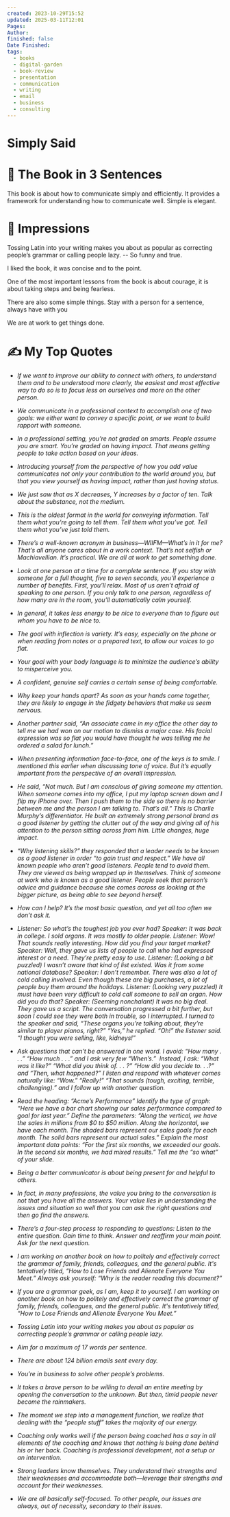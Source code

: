 ```yaml
---
created: 2023-10-29T15:52
updated: 2025-03-11T12:01
Pages: 
Author: 
finished: false
Date Finished: 
tags:
  - books
  - digital-garden
  - book-review
  - presentation
  - communication
  - writing
  - email
  - business
  - consulting
---
```

# Simply Said


# 🚀 The Book in 3 Sentences
This book is about how to communicate simply and efficiently. It provides a framework for understanding how to communicate well. Simple is elegant. 

# 🎨 Impressions

Tossing Latin into your writing makes you about as popular as correcting people’s grammar or calling people lazy. -- So funny and true.

I liked the book, it was concise and to the point.

One of the most important lessons from the book is about courage, it is about taking steps and being fearless. 

There are also some simple things. Stay with a person for a sentence, always have with you

We are at work to get things done. 
# ✍️ My Top  Quotes

- *If we want to improve our ability to connect with others, to understand them and to be understood more clearly, the easiest and most effective way to do so is to focus less on ourselves and more on the other person.* 
 
- *We communicate in a professional context to accomplish one of two goals: we either want to convey a specific point, or we want to build rapport with someone.* 
 
- *In a professional setting, you’re not graded on smarts. People assume you are smart. You’re graded on having impact. That means getting people to take action based on your ideas.* 
 
- *Introducing yourself from the perspective of how you add value communicates not only your contribution to the world around you, but that you view yourself as having impact, rather than just having status.* 
 
- *We just saw that as X decreases, Y increases by a factor of ten. Talk about the substance, not the medium.* 
 
- *This is the oldest format in the world for conveying information. Tell them what you’re going to tell them. Tell them what you’ve got. Tell them what you’ve just told them.* 
 
- *There’s a well-known acronym in business—WIIFM—What’s in it for me? That’s all anyone cares about in a work context. That’s not selfish or Machiavellian. It’s practical. We are all at work to get something done.* 
 
- *Look at one person at a time for a complete sentence. If you stay with someone for a full thought, five to seven seconds, you’ll experience a number of benefits. First, you’ll relax. Most of us aren’t afraid of speaking to one person. If you only talk to one person, regardless of how many are in the room, you’ll automatically calm yourself.* 
 
- *In general, it takes less energy to be nice to everyone than to figure out whom you have to be nice to.* 
 
- *The goal with inflection is variety. It’s easy, especially on the phone or when reading from notes or a prepared text, to allow our voices to go flat.* 
 
- *Your goal with your body language is to minimize the audience’s ability to misperceive you.* 
 
- *A confident, genuine self carries a certain sense of being comfortable.* 
 
- *Why keep your hands apart? As soon as your hands come together, they are likely to engage in the fidgety behaviors that make us seem nervous.* 
 
- *Another partner said, “An associate came in my office the other day to tell me we had won on our motion to dismiss a major case. His facial expression was so flat you would have thought he was telling me he ordered a salad for lunch.”* 
 
- *When presenting information face-to-face, one of the keys is to smile. I mentioned this earlier when discussing tone of voice. But it’s equally important from the perspective of an overall impression.* 
 
- *He said, “Not much. But I am conscious of giving someone my attention. When someone comes into my office, I put my laptop screen down and I flip my iPhone over. Then I push them to the side so there is no barrier between me and the person I am talking to. That’s all.” This is Charlie Murphy’s differentiator. He built an extremely strong personal brand as a good listener by getting the clutter out of the way and giving all of his attention to the person sitting across from him. Little changes, huge impact.* 
 
- *“Why listening skills?” they responded that a leader needs to be known as a good listener in order “to gain trust and respect.” We have all known people who aren’t good listeners. People tend to avoid them. They are viewed as being wrapped up in themselves. Think of someone at work who is known as a good listener. People seek that person’s advice and guidance because she comes across as looking at the bigger picture, as being able to see beyond herself.* 
 
- *How can I help? It’s the most basic question, and yet all too often we don’t ask it.* 
 
- *Listener: So what’s the toughest job you ever had? Speaker: It was back in college. I sold organs. It was mostly to older people. Listener: Wow! That sounds really interesting. How did you find your target market? Speaker: Well, they gave us lists of people to call who had expressed interest or a need. They’re pretty easy to use. Listener: (Looking a bit puzzled) I wasn’t aware that kind of list existed. Was it from some national database? Speaker: I don’t remember. There was also a lot of cold calling involved. Even though these are big purchases, a lot of people buy them around the holidays. Listener: (Looking very puzzled) It must have been very difficult to cold call someone to sell an organ. How did you do that? Speaker: (Seeming nonchalant) It was no big deal. They gave us a script. The conversation progressed a bit further, but soon I could see they were both in trouble, so I interrupted. I turned to the speaker and said, “These organs you’re talking about, they’re similar to player pianos, right?” “Yes,” he replied. “Oh!” the listener said. “I thought you were selling, like, kidneys!”* 
 
- *Ask questions that can’t be answered in one word. I avoid: “How many . . .” “How much . . .” and I ask very few “When’s.”  Instead, I ask: “What was it like?” “What did you think of. . . ?” “How did you decide to. . .?” and “Then, what happened?” I listen and respond with whatever comes naturally like: “Wow.” “Really!” “That sounds (tough, exciting, terrible, challenging).” and I follow up with another question.* 
 
- *Read the heading: “Acme’s Performance” Identify the type of graph: “Here we have a bar chart showing our sales performance compared to goal for last year.” Define the parameters: “Along the vertical, we have the sales in millions from $0 to $50 million. Along the horizontal, we have each month. The shaded bars represent our sales goals for each month. The solid bars represent our actual sales.” Explain the most important data points: “For the first six months, we exceeded our goals. In the second six months, we had mixed results.” Tell me the “so what” of your slide.* 
 
- *Being a better communicator is about being present for and helpful to others.* 
 
- *In fact, in many professions, the value you bring to the conversation is not that you have all the answers. Your value lies in understanding the issues and situation so well that you can ask the right questions and then go find the answers.* 
 
- *There’s a four-step process to responding to questions: Listen to the entire question. Gain time to think. Answer and reaffirm your main point. Ask for the next question.* 
 
- *I am working on another book on how to politely and effectively correct the grammar of family, friends, colleagues, and the general public. It's tentatively titled, “How to Lose Friends and Alienate Everyone You Meet.” Always ask yourself: “Why is the reader reading this document?”* 
 
- *If you are a grammar geek, as I am, keep it to yourself. I am working on another book on how to politely and effectively correct the grammar of family, friends, colleagues, and the general public. It's tentatively titled, “How to Lose Friends and Alienate Everyone You Meet.”* 
 
- *Tossing Latin into your writing makes you about as popular as correcting people’s grammar or calling people lazy.* 
 
- *Aim for a maximum of 17 words per sentence.* 
 
- *There are about 124 billion emails sent every day.* 
 
- *You’re in business to solve other people’s problems.* 
 
- *It takes a brave person to be willing to derail an entire meeting by opening the conversation to the unknown. But then, timid people never become the rainmakers.* 
 
- *The moment we step into a management function, we realize that dealing with the “people stuff” takes the majority of our energy.* 
 
- *Coaching only works well if the person being coached has a say in all elements of the coaching and knows that nothing is being done behind his or her back. Coaching is professional development, not a setup or an intervention.* 
 
- *Strong leaders know themselves. They understand their strengths and their weaknesses and accommodate both—leverage their strengths and account for their weaknesses.* 
 
- *We are all basically self-focused. To other people, our issues are always, out of necessity, secondary to their issues.* 
 
